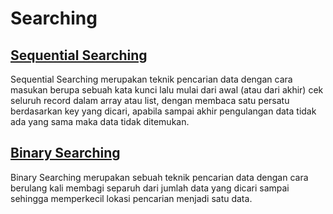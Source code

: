 # Searching 
## [Sequential Searching](https://github.com/Leonnyndra/ASD/blob/main/Searching/Sequential%20Searching.c)
Sequential Searching merupakan teknik pencarian data dengan cara masukan berupa sebuah kata kunci lalu mulai dari awal (atau dari akhir) cek seluruh record dalam array atau list, dengan membaca satu persatu berdasarkan key yang dicari, apabila sampai akhir pengulangan data tidak ada yang sama maka data tidak ditemukan.

## [Binary Searching](https://github.com/Leonnyndra/ASD/blob/main/Searching/Binary%20Searching.c)
Binary Searching merupakan sebuah teknik pencarian data dengan cara berulang kali membagi separuh dari jumlah data yang dicari sampai sehingga memperkecil lokasi pencarian menjadi satu data.